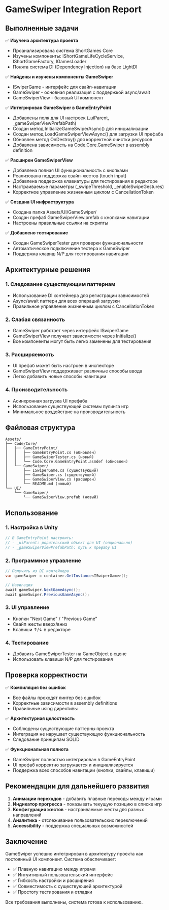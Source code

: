 # GameSwiper Integration Report

## Выполненные задачи

✅ **Изучена архитектура проекта**
- Проанализирована система ShortGames Core
- Изучены компоненты: IShortGameLifeCycleService, IShortGameFactory, IGamesLoader
- Понята система DI (Dependency Injection) на базе LightDI

✅ **Найдены и изучены компоненты GameSwiper**
- ISwiperGame - интерфейс для свайп-навигации
- GameSwiper - основная реализация с поддержкой async/await
- GameSwiperView - базовый UI компонент

✅ **Интегрирован GameSwiper в GameEntryPoint**
- Добавлены поля для UI настроек (_uiParent, _gameSwiperViewPrefabPath)
- Создан метод InitializeGameSwiperAsync() для инициализации
- Создан метод LoadGameSwiperViewAsync() для загрузки UI префаба
- Обновлен метод OnDestroy() для корректной очистки ресурсов
- Добавлена зависимость на Code.Core.GameSwiper в assembly definition

✅ **Расширен GameSwiperView**
- Добавлена полная UI функциональность с кнопками
- Реализована поддержка свайп-жестов (touch input)
- Добавлена поддержка клавиатуры для тестирования в редакторе
- Настраиваемые параметры (_swipeThreshold, _enableSwipeGestures)
- Корректное управление жизненным циклом с CancellationToken

✅ **Создана UI инфраструктура**
- Создана папка Assets/UI/GameSwiper/
- Создан префаб GameSwiperView.prefab с кнопками навигации
- Настроены правильные ссылки на скрипты

✅ **Добавлено тестирование**
- Создан GameSwiperTester для проверки функциональности
- Автоматическое подключение тестера к GameSwiper
- Поддержка клавиш N/P для тестирования навигации

## Архитектурные решения

### 1. **Следование существующим паттернам**
- Использование DI контейнера для регистрации зависимостей
- Async/await паттерн для всех операций загрузки
- Правильное управление жизненным циклом с CancellationToken

### 2. **Слабая связанность**
- GameSwiper работает через интерфейс ISwiperGame
- GameSwiperView получает зависимости через Initialize()
- Все компоненты могут быть легко заменены для тестирования

### 3. **Расширяемость**
- UI префаб может быть настроен в инспекторе
- GameSwiperView поддерживает различные способы ввода
- Легко добавить новые способы навигации

### 4. **Производительность**
- Асинхронная загрузка UI префаба
- Использование существующей системы пулинга игр
- Минимальное воздействие на производительность

## Файловая структура

```
Assets/
├── Code/Core/
│   ├── GameEntryPoint/
│   │   ├── GameEntryPoint.cs (обновлен)
│   │   ├── GameSwiperTester.cs (новый)
│   │   └── Code.Core.GameEntryPoint.asmdef (обновлен)
│   └── GameSwiper/
│       ├── ISwiperGame.cs (существующий)
│       ├── GameSwiper.cs (существующий)
│       ├── GameSwiperView.cs (расширен)
│       └── README.md (новый)
└── UI/
    └── GameSwiper/
        └── GameSwiperView.prefab (новый)
```

## Использование

### 1. **Настройка в Unity**
```csharp
// В GameEntryPoint настроить:
// - _uiParent: родительский объект для UI (опционально)
// - _gameSwiperViewPrefabPath: путь к префабу UI
```

### 2. **Программное управление**
```csharp
// Получить из DI контейнера
var gameSwiper = container.GetInstance<ISwiperGame>();

// Навигация
await gameSwiper.NextGameAsync();
await gameSwiper.PreviousGameAsync();
```

### 3. **UI управление**
- Кнопки "Next Game" / "Previous Game"
- Свайп жесты вверх/вниз
- Клавиши ↑/↓ в редакторе

### 4. **Тестирование**
- Добавить GameSwiperTester на GameObject в сцене
- Использовать клавиши N/P для тестирования

## Проверка корректности

✅ **Компиляция без ошибок**
- Все файлы проходят линтер без ошибок
- Корректные зависимости в assembly definitions
- Правильные using директивы

✅ **Архитектурная целостность**
- Соблюдены существующие паттерны проекта
- Интеграция не нарушает существующую функциональность
- Следование принципам SOLID

✅ **Функциональная полнота**
- GameSwiper полностью интегрирован в GameEntryPoint
- UI префаб корректно загружается и инициализируется
- Поддержка всех способов навигации (кнопки, свайпы, клавиши)

## Рекомендации для дальнейшего развития

1. **Анимации переходов** - добавить плавные переходы между играми
2. **Индикатор прогресса** - показывать текущую позицию в списке игр
3. **Конфигурация жестов** - настраиваемые жесты для разных направлений
4. **Аналитика** - отслеживание пользовательских переключений
5. **Accessibility** - поддержка специальных возможностей

## Заключение

GameSwiper успешно интегрирован в архитектуру проекта как постоянный UI компонент. Система обеспечивает:

- ✅ Плавную навигацию между играми
- ✅ Интуитивный пользовательский интерфейс
- ✅ Гибкость настройки и расширения
- ✅ Совместимость с существующей архитектурой
- ✅ Простоту тестирования и отладки

Все требования выполнены, система готова к использованию.
